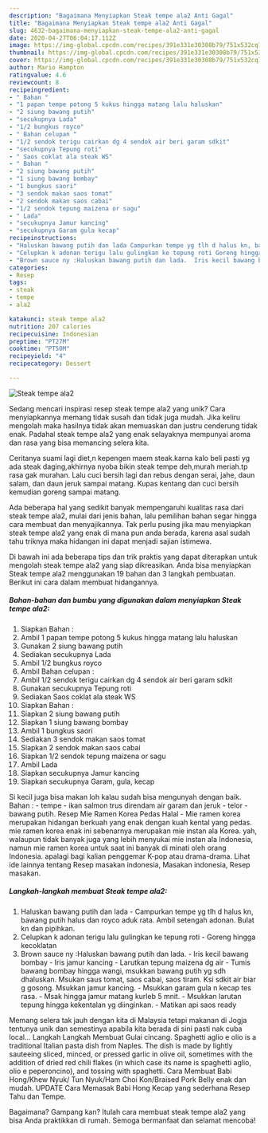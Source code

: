 ```yaml
---
description: "Bagaimana Menyiapkan Steak tempe ala2 Anti Gagal"
title: "Bagaimana Menyiapkan Steak tempe ala2 Anti Gagal"
slug: 4632-bagaimana-menyiapkan-steak-tempe-ala2-anti-gagal
date: 2020-04-27T06:04:17.112Z
image: https://img-global.cpcdn.com/recipes/391e331e30308b79/751x532cq70/steak-tempe-ala2-foto-resep-utama.jpg
thumbnail: https://img-global.cpcdn.com/recipes/391e331e30308b79/751x532cq70/steak-tempe-ala2-foto-resep-utama.jpg
cover: https://img-global.cpcdn.com/recipes/391e331e30308b79/751x532cq70/steak-tempe-ala2-foto-resep-utama.jpg
author: Mario Hampton
ratingvalue: 4.6
reviewcount: 8
recipeingredient:
- " Bahan "
- "1 papan tempe potong 5 kukus hingga matang lalu haluskan"
- "2 siung bawang putih"
- "secukupnya Lada"
- "1/2 bungkus royco"
- " Bahan celupan "
- "1/2 sendok terigu cairkan dg 4 sendok air beri garam sdkit"
- "secukupnya Tepung roti"
- " Saos coklat ala steak WS"
- " Bahan "
- "2 siung bawang putih"
- "1 siung bawang bombay"
- "1 bungkus saori"
- "3 sendok makan saos tomat"
- "2 sendok makan saos cabai"
- "1/2 sendok tepung maizena or sagu"
- " Lada"
- "secukupnya Jamur kancing"
- "secukupnya Garam gula kecap"
recipeinstructions:
- "Haluskan bawang putih dan lada Campurkan tempe yg tlh d halus kn, bawang putih halus dan royco aduk rata. Ambil setengah adonan. Bulat kn dan pipihkan."
- "Celupkan k adonan terigu lalu gulingkan ke tepung roti Goreng hingga kecoklatan"
- "Brown sauce ny :Haluskan bawang putih dan lada.  Iris kecil bawang bombay  Iris jamur kancing  Larutkan tepung maizena dg air Tumis bawang bombay hingga wangi, msukkan bawang putih yg sdh dhaluskan. Msukan saus tomat, saos cabai, saos tiram. Ksi sdkit air biar g gosong. Msukkan jamur kancing. Msukkan garam gula n kecap tes rasa. Msak hingga jamur matang kurleb 5 mnit.  Msukkan larutan tepung hingga kekentalan yg diinginkan.  Matikan api saos ready"
categories:
- Resep
tags:
- steak
- tempe
- ala2

katakunci: steak tempe ala2 
nutrition: 207 calories
recipecuisine: Indonesian
preptime: "PT27M"
cooktime: "PT50M"
recipeyield: "4"
recipecategory: Dessert

---
```



![Steak tempe ala2](https://img-global.cpcdn.com/recipes/391e331e30308b79/751x532cq70/steak-tempe-ala2-foto-resep-utama.jpg)

Sedang mencari inspirasi resep steak tempe ala2 yang unik? Cara menyiapkannya memang tidak susah dan tidak juga mudah. Jika keliru mengolah maka hasilnya tidak akan memuaskan dan justru cenderung tidak enak. Padahal steak tempe ala2 yang enak selayaknya mempunyai aroma dan rasa yang bisa memancing selera kita.

Ceritanya suami lagi diet,n kepengen maem steak.karna kalo beli pasti yg ada steak daging,akhirnya nyoba bikin steak tempe deh,murah meriah.tp rasa gak murahan. Lalu cuci bersih lagi dan rebus dengan serai, jahe, daun salam, dan daun jeruk sampai matang. Kupas kentang dan cuci bersih kemudian goreng sampai matang.

Ada beberapa hal yang sedikit banyak mempengaruhi kualitas rasa dari steak tempe ala2, mulai dari jenis bahan, lalu pemilihan bahan segar hingga cara membuat dan menyajikannya. Tak perlu pusing jika mau menyiapkan steak tempe ala2 yang enak di mana pun anda berada, karena asal sudah tahu triknya maka hidangan ini dapat menjadi sajian istimewa.


Di bawah ini ada beberapa tips dan trik praktis yang dapat diterapkan untuk mengolah steak tempe ala2 yang siap dikreasikan. Anda bisa menyiapkan Steak tempe ala2 menggunakan 19 bahan dan 3 langkah pembuatan. Berikut ini cara dalam membuat hidangannya.

<!--inarticleads1-->

##### Bahan-bahan dan bumbu yang digunakan dalam menyiapkan Steak tempe ala2:

1. Siapkan  Bahan :
1. Ambil 1 papan tempe potong 5 kukus hingga matang lalu haluskan
1. Gunakan 2 siung bawang putih
1. Sediakan secukupnya Lada
1. Ambil 1/2 bungkus royco
1. Ambil  Bahan celupan :
1. Ambil 1/2 sendok terigu cairkan dg 4 sendok air beri garam sdkit
1. Gunakan secukupnya Tepung roti
1. Sediakan  Saos coklat ala steak WS
1. Siapkan  Bahan :
1. Siapkan 2 siung bawang putih
1. Siapkan 1 siung bawang bombay
1. Ambil 1 bungkus saori
1. Sediakan 3 sendok makan saos tomat
1. Siapkan 2 sendok makan saos cabai
1. Siapkan 1/2 sendok tepung maizena or sagu
1. Ambil  Lada
1. Siapkan secukupnya Jamur kancing
1. Siapkan secukupnya Garam, gula, kecap


Si kecil juga bisa makan loh kalau sudah bisa mengunyah dengan baik. Bahan : - tempe - ikan salmon trus direndam air garam dan jeruk - telor - bawang putih. Resep Mie Ramen Korea Pedas Halal - Mie ramen korea merupakan hidangan berkuah yang enak dengan kuah kental yang pedas. mie ramen korea enak ini sebenarnya merupakan mie instan ala Korea. yah, walaupun tidak banyak juga yang lebih menyukai mie instan ala Indonesia, namun mie ramen korea untuk saat ini banyak di minati oleh orang Indonesia. apalagi bagi kalian penggemar K-pop atau drama-drama. Lihat ide lainnya tentang Resep masakan indonesia, Masakan indonesia, Resep masakan. 

<!--inarticleads2-->

##### Langkah-langkah membuat Steak tempe ala2:

1. Haluskan bawang putih dan lada - Campurkan tempe yg tlh d halus kn, bawang putih halus dan royco aduk rata. Ambil setengah adonan. Bulat kn dan pipihkan.
1. Celupkan k adonan terigu lalu gulingkan ke tepung roti - Goreng hingga kecoklatan
1. Brown sauce ny :Haluskan bawang putih dan lada.  - Iris kecil bawang bombay  - Iris jamur kancing  - Larutkan tepung maizena dg air - Tumis bawang bombay hingga wangi, msukkan bawang putih yg sdh dhaluskan. Msukan saus tomat, saos cabai, saos tiram. Ksi sdkit air biar g gosong. Msukkan jamur kancing. - Msukkan garam gula n kecap tes rasa. - Msak hingga jamur matang kurleb 5 mnit.  - Msukkan larutan tepung hingga kekentalan yg diinginkan.  - Matikan api saos ready


Memang selera tak jauh dengan kita di Malaysia tetapi makanan di Jogja tentunya unik dan semestinya apabila kita berada di sini pasti nak cuba local… Langkah Langkah Membuat Gulai cincang. Spaghetti aglio e olio is a traditional Italian pasta dish from Naples. The dish is made by lightly sauteeing sliced, minced, or pressed garlic in olive oil, sometimes with the addition of dried red chili flakes (in which case its name is spaghetti aglio, olio e peperoncino), and tossing with spaghetti. Cara Membuat Babi Hong/Khew Nyuk/ Tun Nyuk/Ham Choi Kon/Braised Pork Belly enak dan mudah. UPDATE Cara Memasak Babi Hong Kecap yang sederhana Resep Tahu dan Tempe. 

Bagaimana? Gampang kan? Itulah cara membuat steak tempe ala2 yang bisa Anda praktikkan di rumah. Semoga bermanfaat dan selamat mencoba!
